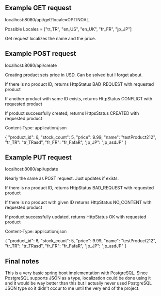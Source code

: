 ## Example GET request
localhost:8080/api/get?locale=OPTINOAL

Possible Locales = ["tr_TR", "en_US", "en_UK", "fr_FR", "jp_JP"]

Get request localizes the name and the price.

## Example POST request
localhost:8080/api/create

Creating product sets price in USD. Can be solved but I forget about.

If there is no product ID, returns HttpStatus BAD_REQUEST with requested product

If another product with same ID exists, returns HttpStatus CONFLICT with requested product

If product successfully created, returns HttpsStatus CREATED with requested product


Content-Type: application/json

{
    "product_id": 6,
    "stock_count": 5,
    "price": 9.99,
    "name": "testProduct212",
    "tr_TR": "tr_TRasd",
    "fr_FR": "fr_FafaR",
    "jp_JP": "jp_asdJP"
}

## Example PUT request
localhost:8080/api/update

Nearly the same as POST request. Just updates if exists.

If there is no product ID, returns HttpStatus BAD_REQUEST with requested product

If there is no product with given ID returns HttpStatus NO_CONTENT with requested product

If product successfully updated, returns HttpStatus OK with requested product

Content-Type: application/json

{
    "product_id": 6,
    "stock_count": 5,
    "price": 9.99,
    "name": "testProduct212",
    "tr_TR": "tr_TRasd",
    "fr_FR": "fr_FafaR",
    "jp_JP": "jp_asdJP"
}

## Final notes
This is a very basic spring boot implementation with PostgreSQL. Since PostgreSQL supports JSON as a type, localization could be done using it and it would be way better than this but I actually never used PostgreSQL JSON type so it didn't occur to me until the very end of the project.